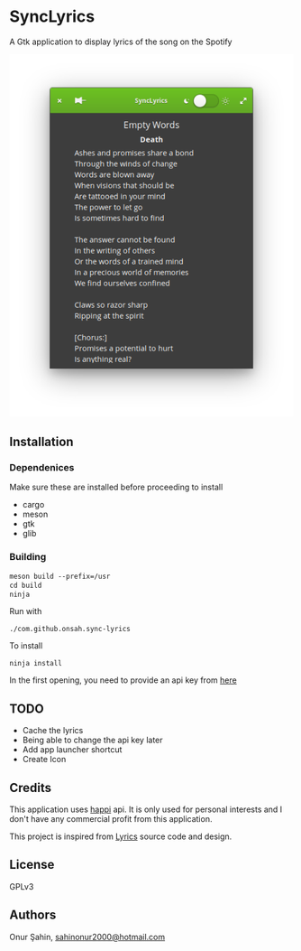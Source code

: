 # SyncLyrics

A Gtk application to display lyrics of the song on the Spotify

![](assets/screenshot.png)

## Installation

### Dependenices
Make sure these are installed before proceeding to install

* cargo
* meson
* gtk
* glib

### Building

```
meson build --prefix=/usr
cd build
ninja
```

Run with
```
./com.github.onsah.sync-lyrics
```

To install
```
ninja install
```

In the first opening, you need to provide an api key from [here](https://happi.dev/)

## TODO
* Cache the lyrics
* Being able to change the api key later
* Add app launcher shortcut
* Create Icon

## Credits

This application uses [happi](https://happi.dev/) api. It is only used for personal interests and I don't have any commercial profit from this application.

This project is inspired from [Lyrics](https://github.com/naaando/lyrics) source code and design.

## License

GPLv3

## Authors
Onur Şahin, sahinonur2000@hotmail.com